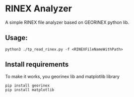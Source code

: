 # RINEX Analyzer

A simple RINEX file analyzer based on GEORINEX python lib.

## Usage:

```
python3 ./tp_read_rinex.py -f <RINEXFileNameWithPath>
```

## Install requirements
To make it works, you georinex lib and matplotlib library

```
pip install georinex
pip install matplotlib
```